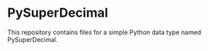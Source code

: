 # PySuperDecimal
This repository contains files for a simple Python data type named PySuperDecimal.
